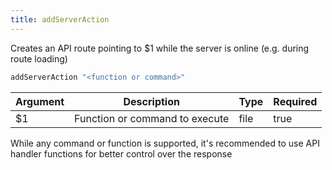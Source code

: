 ```yaml
---
title: addServerAction
---
```

Creates an API route pointing to $1 while the server is online (e.g. during route loading)

```sh
addServerAction "<function or command>"
```

| Argument | Description | Type | Required |
| --- | --- | --- | --- |
| $1 | Function or command to execute | file | true |

While any command or function is supported, it's recommended to use API handler functions for better control over the response